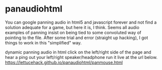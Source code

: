 # panaudiohtml
You can google panning audio in html5 and javascript forever and not find a solution adequate for a game, but here it is, I think.
Seems all audio examples of panning insist on being tied to some convoluted way of pointing to the file.
After some trial and error (straight up hacking), I got things to work in this "simplified" way.

dynamic panning audio in html
click on the left/right side of the page and hear a ping out your left/right speaker/headphone
run it live at the url below.
https://lettucehack.github.io/panaudiohtml/panmouse.html
